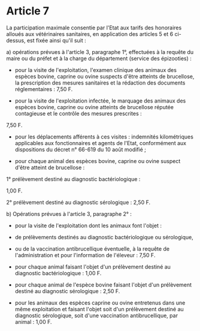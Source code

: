 # Article 7

La participation maximale consentie par l'Etat aux tarifs des honoraires alloués aux vétérinaires sanitaires, en application des articles 5 et 6 ci-dessus, est fixée ainsi qu'il suit :

a) opérations prévues à l'article 3, paragraphe 1°, effectuées à la requête du maire ou du préfet et à la charge du département (service des épizooties) :

- pour la visite de l'exploitation, l'examen clinique des animaux des espèces bovine, caprine ou ovine suspects d'être atteints de brucellose, la prescription des mesures sanitaires et la rédaction des documents réglementaires : 7,50 F.

- pour la visite de l'exploitation infectée, le marquage des animaux des espèces bovine, caprine ou ovine atteints de brucellose réputée contagieuse et le contrôle des mesures prescrites :

7,50 F.

- pour les déplacements afférents à ces visites : indemnités kilométriques applicables aux fonctionnaires et agents de l'Etat, conformément aux dispositions du décret n° 66-619 du 10 août modifié ;

- pour chaque animal des espèces bovine, caprine ou ovine suspect d'être atteint de brucellose :

1° prélèvement destiné au diagnostic bactériologique :

1,00 F.

2° prélèvement destiné au diagnostic sérologique : 2,50 F.

b) Opérations prévues à l'article 3, paragraphe 2° :

- pour la visite de l'exploitation dont les animaux font l'objet :

- de prélèvements destinés au diagnostic bactériologique ou sérologique,

- ou de la vaccination antibrucellique éventuelle, à la requête de l'administration et pour l'information de l'éleveur : 7,50 F.

- pour chaque animal faisant l'objet  d'un prélèvement destiné au diagnostic bactériologique : 1,00 F.

- pour chaque animal de l'espèce bovine faisant l'objet d'un prélèvement destiné au diagnostic sérologique : 2,50 F.

- pour les animaux des espèces caprine ou ovine entretenus dans une même exploitation et faisant l'objet soit d'un prélèvement destiné au diagnostic sérologique, soit d'une vaccination antibrucellique, par animal : 1,00 F.
